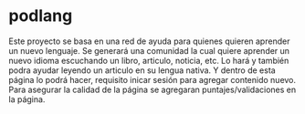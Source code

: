 # podlang
Este proyecto se basa en una red de ayuda para quienes quieren aprender un nuevo lenguaje.
Se generará una comunidad la cual quiere aprender un nuevo idioma escuchando un libro, articulo, noticia, etc. Lo hará y también podra ayudar leyendo un articulo en su lengua nativa. Y dentro de esta página lo podrá hacer, requisito inicar sesión para agregar contenido nuevo. Para asegurar la calidad de la página se agregaran puntajes/validaciones en la página. 
